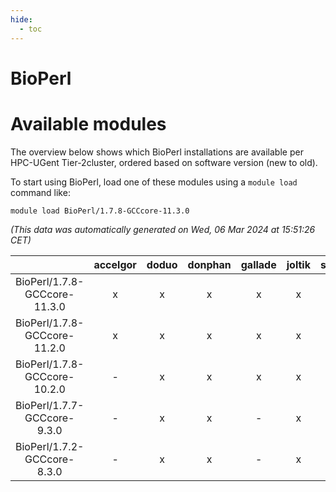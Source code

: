 ```yaml
---
hide:
  - toc
---
```


BioPerl
=======

# Available modules


The overview below shows which BioPerl installations are available per HPC-UGent Tier-2cluster, ordered based on software version (new to old).

To start using BioPerl, load one of these modules using a `module load` command like:

```shell
module load BioPerl/1.7.8-GCCcore-11.3.0
```

*(This data was automatically generated on Wed, 06 Mar 2024 at 15:51:26 CET)*  

| |accelgor|doduo|donphan|gallade|joltik|skitty|
| :---: | :---: | :---: | :---: | :---: | :---: | :---: |
|BioPerl/1.7.8-GCCcore-11.3.0|x|x|x|x|x|x|
|BioPerl/1.7.8-GCCcore-11.2.0|x|x|x|x|x|x|
|BioPerl/1.7.8-GCCcore-10.2.0|-|x|x|x|x|x|
|BioPerl/1.7.7-GCCcore-9.3.0|-|x|x|-|x|x|
|BioPerl/1.7.2-GCCcore-8.3.0|-|x|x|-|x|x|
